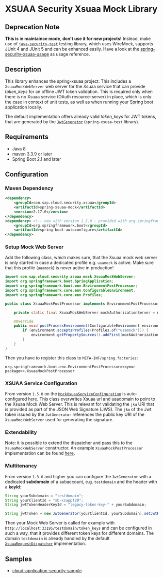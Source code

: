 # XSUAA Security Xsuaa Mock Library

## Deprecation Note
**This is in maintaince mode, don't use it for new projects!**
Instead, make use of [`java-security-test`](/java-security-test) testing library, which uses WireMock, supports JUnit 4 and JUnit 5 and can be enhanced easily. Have a look at the [spring-security-xsuaa-usage](/samples/spring-security-xsuaa-usage) as usage reference.

## Description
This library enhances the spring-xsuaa project. This includes a `XsuaaMockWebServer` web server for the Xsuaa service that can provide *token_keys* for an offline JWT token validation. This is required only when there is no Xsuaa service (OAuth resource-server) in place, which is only the case in context of unit tests, as well as when running your Spring boot application locally.

The default implementation offers already valid *token_keys* for JWT tokens, that are generated by the [`JwtGenerator`](/spring-xsuaa-test/src/main/java/com/sap/cloud/security/xsuaa/test/JwtGenerator.java) (`spring-xsuaa-test` library).

## Requirements
- Java 8
- maven 3.3.9 or later
- Spring Boot 2.1 and later

## Configuration

### Maven Dependency
```xml
<dependency>
    <groupId>com.sap.cloud.security.xsuaa</groupId>
    <artifactId>spring-xsuaa-mock</artifactId>
    <version>2.17.0</version>
</dependency>
<dependency> <!-- new with version 1.5.0 - provided with org.springframework.boot:spring-boot-starter:jar -->
    <groupId>org.springframework.boot</groupId>
    <artifactId>spring-boot-autoconfigure</artifactId>
</dependency>
```

### Setup Mock Web Server
Add the following class, which makes sure, that the Xsuaa mock web server is only started in case a dedicated profile e.g. `uaamock` is active. Make sure that this profile (`uaamock`) is never active in production!

```java
import com.sap.cloud.security.xsuaa.mock.XsuaaMockWebServer;
import org.springframework.boot.SpringApplication;
import org.springframework.boot.env.EnvironmentPostProcessor;
import org.springframework.core.env.ConfigurableEnvironment;
import org.springframework.core.env.Profiles;

public class XsuaaMockPostProcessor implements EnvironmentPostProcessor {

	private static final XsuaaMockWebServer mockAuthorizationServer = new XsuaaMockWebServer();

	@Override
	public void postProcessEnvironment(ConfigurableEnvironment environment, SpringApplication application) {
		if (environment.acceptsProfiles(Profiles.of("uaamock"))) {
			environment.getPropertySources().addFirst(mockAuthorizationServer);
		}
	}
}
```

Then you have to register this class to `META-INF/spring.factories`:

```
org.springframework.boot.env.EnvironmentPostProcessor=<<your package>>.XsuaaMockPostProcessor
```

### XSUAA Service Configuration

From version `1.5.0` on the [`MockXsuaaServiceConfiguration`](src/main/java/com/sap/cloud/security/xsuaa/mock/MockXsuaaServiceConfiguration.java) is auto-configured [here](src/main/java/com/sap/cloud/security/xsuaa/mock/autoconfiguration/XsuaaMockAutoConfiguration.java). This class overwrites Xsuaa url and uaadomain to point to the Xsuaa Mock Web Server. This is relevant for validating the `jku` URI that is provided as part of the JSON Web Signature (JWS). The `jku` of the Jwt token issued by the `JwtGenerator` references the public key URI of the `XsuaaMockWebServer` used for generating the signature.

### Extendability
Note: it is possible to extend the dispatcher and pass this to the `XsuaaMockWebServer` constructor. An example `XsuaaMockPostProcessor` implementation can be found [here](src/test/java/com/sap/cloud/security/xsuaa/mock/XsuaaMockPostProcessor.java).

### Multitenancy
From version `1.3.0` and higher you can configure the `JwtGenerator` with a dedicated **subdomain** of a subaccount, e.g. `testdomain` and the header with a **keyId**:
```java
String yourSubdomain = "testdomain";
String yourClientId = "sb-xsapp!20";
String jwtTokenHeaderKeyId = "legacy-token-key-" + yourSubdomain;

String jwtToken = new JwtGenerator(yourClientId, yourSubdomain).setJwtHeaderKeyId(jwtTokenHeaderKeyId).getToken().getTokenValue();
```

Then your Mock Web Server is called for example with `http://localhost:33195/testdomain/token_keys` and can be configured in such a way, that it provides different token keys for different domains. The domain `testdomain` is already handled by the default [`XsuaaRequestDispatcher`](src/main/java/com/sap/cloud/security/xsuaa/mock/XsuaaRequestDispatcher.java) implementation.

## Samples
- [cloud-application-security-sample](https://github.com/SAP-samples/cloud-application-security-sample)
